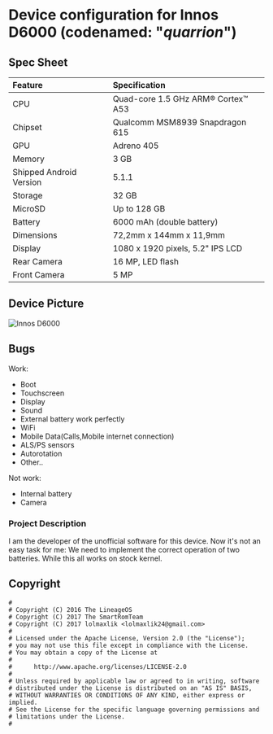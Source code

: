 # Device configuration for Innos D6000 (codenamed: "_quarrion_")

## Spec Sheet

| Feature                 | Specification                     |
| :---------------------- | :-------------------------------- |
| CPU                     | Quad-core 1.5 GHz ARM® Cortex™ A53|
| Chipset                 | Qualcomm MSM8939 Snapdragon 615   |
| GPU                     | Adreno 405                        |
| Memory                  | 3 GB                              |
| Shipped Android Version | 5.1.1                             |
| Storage                 | 32 GB                             |
| MicroSD                 | Up to 128 GB                      |
| Battery                 | 6000 mAh (double battery)         |
| Dimensions              | 72,2mm x 144mm x 11,9mm           |
| Display                 | 1080 x 1920 pixels, 5.2" IPS LCD  |
| Rear Camera             | 16 MP, LED flash                  |
| Front Camera            | 5 MP                              |

## Device Picture

![Innos D6000](https://s.4pda.to/Ystuk8ETSwpOz2DbFiGyGgGk0KKWVhMrZ3mwMQkyCWUgWFYMCcR.jpg "Innos D6000")

## Bugs
Work:
- Boot
- Touchscreen
- Display
- Sound
- External battery work perfectly
- WiFi
- Mobile Data(Calls,Mobile internet connection)
- ALS/PS sensors
- Autorotation
- Other..

Not work:
- Internal battery
- Camera

### Project Description
I am the developer of the unofficial software for this device. 
Now it's not an easy task for me: We need to implement the correct operation of two batteries. 
While this all works on stock kernel.

## Copyright

```
#
# Copyright (C) 2016 The LineageOS
# Copyright (C) 2017 The SmartRomTeam
# Copyright (C) 2017 lolmaxlik <lolmaxlik24@gmail.com>
#
# Licensed under the Apache License, Version 2.0 (the "License");
# you may not use this file except in compliance with the License.
# You may obtain a copy of the License at
#
#      http://www.apache.org/licenses/LICENSE-2.0
#
# Unless required by applicable law or agreed to in writing, software
# distributed under the License is distributed on an "AS IS" BASIS,
# WITHOUT WARRANTIES OR CONDITIONS OF ANY KIND, either express or implied.
# See the License for the specific language governing permissions and
# limitations under the License.
#